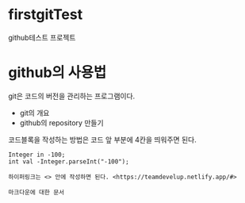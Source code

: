 # firstgitTest
github테스트  프로젝트 

# github의 사용법
git은 코드의 버전을 관리하는 프로그램이다.
- git의 개요
- github의 repository 만들기 


코드블록을 작성하는 방법은 코드 앞 부분에 4칸을 띄워주면 된다.

    Integer in -100;
    int val -Integer.parseInt("-100");
    
    하이퍼링크는 <> 안에 작성하면 된다. <https://teamdevelup.netlify.app/#>
    
    마크다운에 대한 문서 

